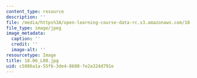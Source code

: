 ```yaml
---
content_type: resource
description: ''
file: /media/https%3A/open-learning-course-data-rc.s3.amazonaws.com/18-06-linear-algebra-spring-2010/c5886a1a55f63de48680fe2a324d791e_18.06_L08.jpg
file_type: image/jpeg
image_metadata:
  caption: ''
  credit: ''
  image-alt: ''
resourcetype: Image
title: 18.06_L08.jpg
uid: c5886a1a-55f6-3de4-8680-fe2a324d791e
---
```

